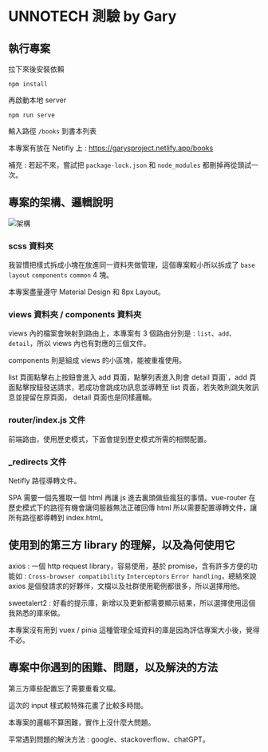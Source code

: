 # UNNOTECH 測驗 by Gary

## 執行專案

拉下來後安裝依賴

```
npm install
```

再啟動本地 server

```
npm run serve
```

輸入路徑 `/books` 到書本列表

本專案有放在 Netifly 上 : https://garysproject.netlify.app/books

補充 : 若起不來，嘗試把 `package-lock.json` 和 `node_modules` 都刪掉再從頭試一次。

## 專案的架構、邏輯說明

![架構](https://github.com/yellow90249/interview-test/assets/42512704/81d584d3-4d07-49f6-a008-e8ec60b33d75)


### scss 資料夾

我習慣把樣式拆成小塊在放進同一資料夾做管理，這個專案較小所以拆成了 `base` `layout` `components` `common` 4 塊。

本專案盡量遵守 Material Design 和 8px Layout。

### views 資料夾 / components 資料夾

views 內的檔案會映射到路由上，本專案有 3 個路由分別是 : `list`、`add`、`detail`，所以 views 內也有對應的三個文件。

components 則是組成 views 的小區塊，能被重複使用。

list 頁面點擊右上按鈕會進入 add 頁面，點擊列表進入則會 detail 頁面`，add 頁面點擊按鈕發送請求，若成功會跳成功訊息並導轉至 list 頁面，若失敗則跳失敗訊息並提留在原頁面， detail 頁面也是同樣邏輯。

### router/index.js 文件

前端路由，使用歷史模式，下面會提到歷史模式所需的相關配置。

### _redirects 文件

Netifly 路徑導轉文件。

SPA 需要一個先獲取一個 html 再讓 js 進去裏頭做些瘋狂的事情。vue-router 在歷史模式下的路徑有機會讓伺服器無法正確回傳 html 所以需要配置導轉文件，讓所有路徑都導轉到 index.html。

## 使用到的第三方 library 的理解，以及為何使用它

axios : 一個 http request library，容易使用，基於 promise，含有許多方便的功能如 : `Cross-browser compatibility` `Interceptors` `Error handling`，總結來說 axios 是個發請求的好夥伴，文檔以及社群使用範例都很多，所以選擇用他。

sweetalert2 : 好看的提示庫，新增以及更新都需要顯示結果，所以選擇使用這個我熟悉的庫來做。

本專案沒有用到 vuex / pinia 這種管理全域資料的庫是因為評估專案大小後，覺得不必。

## 專案中你遇到的困難、問題，以及解決的方法

第三方庫些配置忘了需要重看文檔。

這次的 input 樣式較特殊花畫了比較多時間。

本專案的邏輯不算困難，實作上沒什麼大問題。

平常遇到問題的解決方法 : google、stackoverflow、chatGPT。

